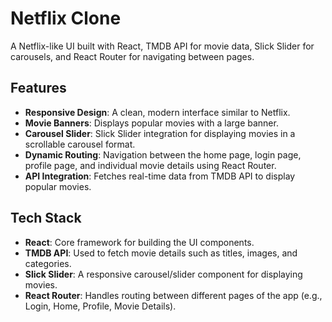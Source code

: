# Netflix Clone

A Netflix-like UI built with React, TMDB API for movie data, Slick Slider for carousels, and React Router for navigating between pages.

## Features

- **Responsive Design**: A clean, modern interface similar to Netflix.
- **Movie Banners**: Displays popular movies with a large banner.
- **Carousel Slider**: Slick Slider integration for displaying movies in a scrollable carousel format.
- **Dynamic Routing**: Navigation between the home page, login page, profile page, and individual movie details using React Router.
- **API Integration**: Fetches real-time data from TMDB API to display popular movies.

## Tech Stack

- **React**: Core framework for building the UI components.
- **TMDB API**: Used to fetch movie details such as titles, images, and categories.
- **Slick Slider**: A responsive carousel/slider component for displaying movies.
- **React Router**: Handles routing between different pages of the app (e.g., Login, Home, Profile, Movie Details).



